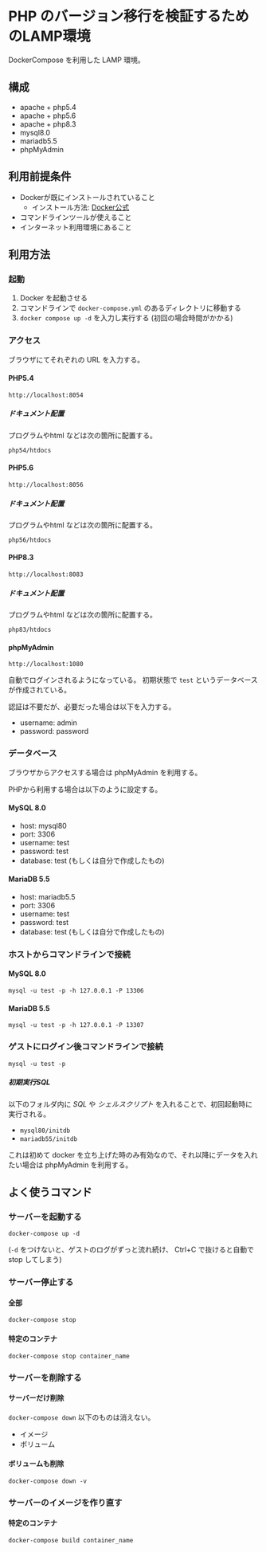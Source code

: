 # PHP のバージョン移行を検証するためのLAMP環境
DockerCompose を利用した LAMP 環境。

## 構成
* apache + php5.4
* apache + php5.6
* apache + php8.3
* mysql8.0
* mariadb5.5
* phpMyAdmin

## 利用前提条件
* Dockerが既にインストールされていること
  * インストール方法: [Docker公式](https://docs.docker.jp/get-docker.html)
* コマンドラインツールが使えること
* インターネット利用環境にあること

## 利用方法
### 起動
1. Docker を起動させる
2. コマンドラインで `docker-compose.yml` のあるディレクトリに移動する
3. `docker compose up -d` を入力し実行する (初回の場合時間がかかる)

### アクセス
ブラウザにてそれぞれの URL を入力する。

#### PHP5.4
`http://localhost:8054`

##### ドキュメント配置
プログラムやhtml などは次の箇所に配置する。

`php54/htdocs`


#### PHP5.6
`http://localhost:8056`

##### ドキュメント配置
プログラムやhtml などは次の箇所に配置する。

`php56/htdocs`

#### PHP8.3
`http://localhost:8083`

##### ドキュメント配置
プログラムやhtml などは次の箇所に配置する。

`php83/htdocs`

#### phpMyAdmin
`http://localhost:1080`

自動でログインされるようになっている。
初期状態で `test` というデータベースが作成されている。

認証は不要だが、必要だった場合は以下を入力する。
- username: admin
- password: password

### データベース
ブラウザからアクセスする場合は phpMyAdmin を利用する。

PHPから利用する場合は以下のように設定する。

#### MySQL 8.0
* host: mysql80
* port: 3306
* username: test
* password: test
* database: test (もしくは自分で作成したもの)

#### MariaDB 5.5
* host: mariadb5.5
* port: 3306
* username: test
* password: test
* database: test (もしくは自分で作成したもの)

### ホストからコマンドラインで接続
#### MySQL 8.0
`mysql -u test -p -h 127.0.0.1 -P 13306`

#### MariaDB 5.5
`mysql -u test -p -h 127.0.0.1 -P 13307`

### ゲストにログイン後コマンドラインで接続
`mysql -u test -p`

##### 初期実行SQL
以下のフォルダ内に *SQL* や *シェルスクリプト* を入れることで、初回起動時に実行される。
* `mysql80/initdb`
* `mariadb55/initdb`

これは初めて docker を立ち上げた時のみ有効なので、それ以降にデータを入れたい場合は phpMyAdmin を利用する。

## よく使うコマンド
### サーバーを起動する
`docker-compose up -d`

(`-d` をつけないと、ゲストのログがずっと流れ続け、 Ctrl+C で抜けると自動で stop してしまう)

### サーバー停止する
#### 全部
`docker-compose stop`

#### 特定のコンテナ
`docker-compose stop container_name`

### サーバーを削除する
#### サーバーだけ削除
`docker-compose down`
以下のものは消えない。
* イメージ
* ボリューム

#### ボリュームも削除
`docker-compose down -v`

### サーバーのイメージを作り直す
#### 特定のコンテナ
`docker-compose build container_name`
